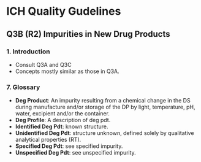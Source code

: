 # ICH Quality Gudelines
## Q3B (R2) Impurities in New Drug Products
### 1. Introduction
* Consult Q3A and Q3C
* Concepts mostly similar as those in Q3A.
### 7. Glossary
* **Deg Product**: An impurity resulting from a chemical change in the DS during manufacture and/or storage of the DP by light, temperature, pH, water, excipient and/or the container.
* **Deg Profile**: A description of deg pdt.
* **Identified Deg Pdt**: known structure. 
* **Unidentified Deg Pdt**: structure unknown, defined solely by qualitative analytical properties (RT).
* **Specified Deg Pdt**: see specified impurity.
* **Unspecified Deg Pdt**: see unspecified impurity.

